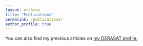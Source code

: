 ```yaml
---
layout: archive
title: "Publications"
permalink: /publications/
author_profile: true
---
```



You can also find my previous articles on <u><a href="{{https://www.derasat.org.bh/research-analysis/experts/abdulaziz-aldosseri/}}">my DERASAT profile</a>.</u>


